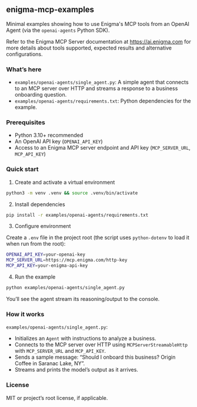 ## enigma-mcp-examples

Minimal examples showing how to use Enigma's MCP tools from an OpenAI Agent (via the `openai-agents` Python SDK).

Refer to the Enigma MCP Server documentation at https://ai.enigma.com for more details about tools supported, expected results and alternative configurations.

### What’s here
- `examples/openai-agents/single_agent.py`: A simple agent that connects to an MCP server over HTTP and streams a response to a business onboarding question.
- `examples/openai-agents/requirements.txt`: Python dependencies for the example.

### Prerequisites
- Python 3.10+ recommended
- An OpenAI API key (`OPENAI_API_KEY`)
- Access to an Enigma MCP server endpoint and API key (`MCP_SERVER_URL`, `MCP_API_KEY`)

### Quick start
1) Create and activate a virtual environment

```bash
python3 -m venv .venv && source .venv/bin/activate
```

2) Install dependencies

```bash
pip install -r examples/openai-agents/requirements.txt
```

3) Configure environment

Create a `.env` file in the project root (the script uses `python-dotenv` to load it when run from the root):

```bash
OPENAI_API_KEY=your-openai-key
MCP_SERVER_URL=https://mcp.enigma.com/http-key
MCP_API_KEY=your-enigma-api-key
```

4) Run the example

```bash
python examples/openai-agents/single_agent.py
```

You’ll see the agent stream its reasoning/output to the console.

### How it works
`examples/openai-agents/single_agent.py`:
- Initializes an `Agent` with instructions to analyze a business.
- Connects to the MCP server over HTTP using `MCPServerStreamableHttp` with `MCP_SERVER_URL` and `MCP_API_KEY`.
- Sends a sample message: “Should I onboard this business? Origin Coffee in Saranac Lake, NY”.
- Streams and prints the model’s output as it arrives.


### License
MIT or project’s root license, if applicable.